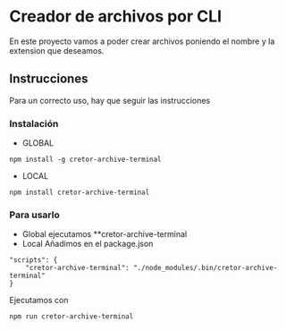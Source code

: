# Creador de archivos por CLI
En este proyecto vamos a poder crear archivos poniendo el nombre y la extension que deseamos.

## Instrucciones
Para un correcto uso, hay que seguir las instrucciones

### Instalación

* GLOBAL
```
npm install -g cretor-archive-terminal
```

* LOCAL
```
npm install cretor-archive-terminal
```

### Para usarlo
* Global
ejecutamos **cretor-archive-terminal
* Local
Añadimos en el package.json
```
"scripts": {
    "cretor-archive-terminal": "./node_modules/.bin/cretor-archive-terminal"
}
```
Ejecutamos con 
```
npm run cretor-archive-terminal
```
